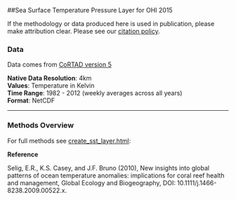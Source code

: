 ##Sea Surface Temperature Pressure Layer for OHI 2015

If the methodology or data produced here is used in publication, please make attribution clear. Please see our [citation policy](http://ohi-science.org/citation-policy/).

### Data

Data comes from [CoRTAD version 5](http://www.nodc.noaa.gov/sog/cortad/)

**Native Data Resolution**: 4km   
**Values**: Temperature in Kelvin  
**Time Range**: 1982 - 2012 (weekly averages across all years)  
**Format**: NetCDF  

***

### Methods Overview

For full methods see [create_sst_layer.html](https://cdn.rawgit.com/OHI-Science/ohiprep/master/globalprep/prs_sst/v2015/create_sst_layer.html):


**Reference**

Selig, E.R., K.S. Casey, and J.F. Bruno (2010), New insights into global patterns of ocean temperature anomalies: implications for coral reef health and management, Global Ecology and Biogeography, DOI: 10.1111/j.1466-8238.2009.00522.x.

